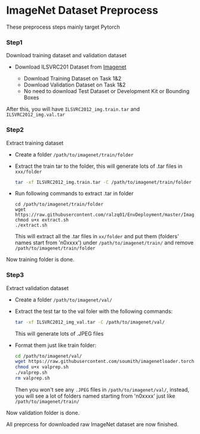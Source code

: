 # ImageNet Dataset Preprocess

These preprocess steps mainly target Pytorch

### Step1

Download training dataset and validation dataset

* Download ILSVRC201 Dataset from [Imagenet](http://www.image-net.org/challenges/LSVRC/2012/nonpub-downloads)

  * Download Training Dataset on Task 1&2
  * Download Validation Dataset on Task 1&2
  * No need to download Test Dataset or Development Kit or Bounding Boxes
  
After this, you will have `ILSVRC2012_img.train.tar` and `ILSVRC2012_img.val.tar`

### Step2

Extract training dataset

* Create a folder `/path/to/imagenet/train/folder`

* Extract the train tar to the folder, this will generate lots of .tar files in `xxx/folder`
  ```sh
  tar -xf ILSVRC2012_img.train.tar -C /path/to/imagenet/train/folder
  ```

* Run following commands to extract .tar in folder
  ```
  cd /path/to/imagenet/train/folder
  wget https://raw.githubusercontent.com/ralzq01/EnvDeployment/master/ImageNet/extract.sh
  chmod u+x extract.sh
  ./extract.sh
  ```
  This will extract all the .tar files in `xx/folder` and put them (folders' names start from 'n0xxxx') under `/path/to/imagenet/train/` and remove `/path/to/imagenet/train/folder`

Now training folder is done.

### Step3

Extract validation dataset

* Create a folder `/path/to/imagenet/val/`

* Extract the test tar to the val foler with the following commands:
  ```sh
  tar -xf ILSVRC2012_img_val.tar -C /path/to/imagenet/val/
  ```
  This will generate lots of .JPEG files

* Format them just like train folder:
  ```sh
  cd /path/to/imagenet/val/
  wget https://raw.githubusercontent.com/soumith/imagenetloader.torch/master/valprep.sh
  chmod u+x valprep.sh
  ./valprep.sh
  rm valprep.sh
  ```
  Then you won't see any `.JPEG` files in `/path/to/imagenet/val/`, instead, you will see a lot of folders named starting from 'n0xxxx' just like `/path/to/imagenet/train/`

Now validation folder is done.

All preprcess for downloaded raw ImageNet dataset are now finished.
